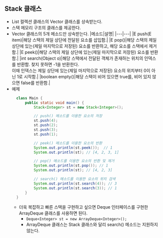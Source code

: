 ## Stack 클래스
* List 컬렉션 클래스의 Vector 클래스를 상속받는다.
* 스택 메모리 구조의 클래스를 제공한다.
* Vector 클래스의 5개 메소드만 상속받는다.
  |메소드|설명|
  |---|---|
  |E push(E item)|해당 스택의 제일 상단에 전달된 요소를 삽입함.|
  |E pop()|해당 스택의 제일 상단에 있는(제일 마지막으로 저장된) 요소를 반환하고, 해당 요소를 스택에서 제거함.|
  |E peek()|해당 스택의 제일 상단에 있는(제일 마지막으로 저장된) 요소를 반환함.|
  |int search(Object o)|해당 스택에서 전달된 객체가 존재하는 위치의 인덱스를 반환함. 찾지 못하면 -1을 반환한다. <br> 이때 인덱스는 제일 상단에 있는(제일 마지막으로 저장된) 요소의 위치부터 0이 아닌 1로 시작함.|
  |boolean empty()|해당 스택이 비어 있으면 true를, 비어 있지 않으면 false를 반환함.|
* 예제
  ```java
    class Main {
        public static void main() {
            Stack<Integer> st = new Stack<Integer>();

            // push() 메소드를 이용한 요소의 저장
            st.push(4);
            st.push(2);
            st.push(3);
            st.push(1);

            // peek() 메소드를 이용한 요소의 반환
            System.out.println(st.peek());  // 1
            System.out.println(st); // [4, 2, 3, 1]

            // pop() 메소드를 이용한 요소의 반환 및 제거
            System.out.println(st.pop()); // 1
            System.out.println(st); // [4, 2, 3]

            // search() 메소드를 이용한 요소의 위치 검색
            System.out.println(st.search(4)); // 3
            System.out.println(st.search(3)); // 1
        }
    }
  ```
  * 더욱 복잡하고 빠른 스택을 구현하고 싶으면 Deque 인터페이스를 구현한 ArrayDeque 클래스를 사용하면 된다. <br>
    * ``Deque<Integer> st = new ArrayDeque<Integer>();``
    * ArrayDeque 클래스는 Stack 클래스와 달리 search() 메소드는 지원하지 않는다.
